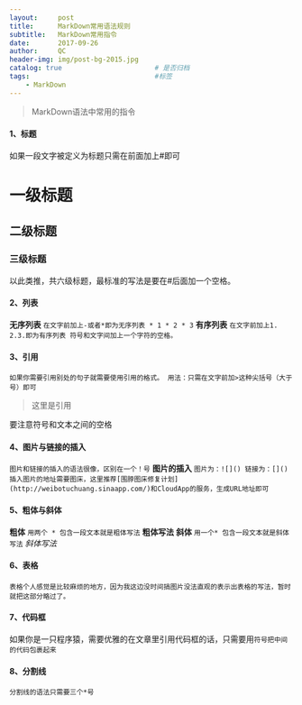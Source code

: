 ```yaml
---
layout:     post                   
title:      MarkDown常用语法规则 
subtitle:   MarkDown常用指令
date:       2017-09-26              
author:     QC                      
header-img: img/post-bg-2015.jpg    
catalog: true                       # 是否归档
tags:                               #标签
    - MarkDown
--- 
```

>MarkDown语法中常用的指令

#### 1、标题
如果一段文字被定义为标题只需在前面加上#即可
# 一级标题
## 二级标题
### 三级标题
以此类推，共六级标题，最标准的写法是要在#后面加一个空格。

#### 2、列表
**无序列表**
`在文字前加上-或者*即为无序列表
    * 1
    * 2
    * 3`
**有序列表**
`在文字前加上1. 2.3.即为有序列表
符号和文字间加上一个字符的空格。`

#### 3、引用
`如果你需要引用别处的句子就需要使用引用的格式。
用法：只需在文字前加>这种尖括号（大于号）即可`
> 这里是引用

要注意符号和文本之间的空格

#### 4、图片与链接的插入
`图片和链接的插入的语法很像，区别在一个！号`
**图片的插入**
`图片为：![]()
链接为：[]()
插入图片的地址需要图床，这里推荐[围脖图床修复计划](http://weibotuchuang.sinaapp.com/)和CloudApp的服务，生成URL地址即可`

#### 5、粗体与斜体
**粗体**
`用两个 * 包含一段文本就是粗体写法`
**粗体写法**
**斜体**
`用一个* 包含一段文本就是斜体写法`
*斜体写法*

#### 6、表格
`表格个人感觉是比较麻烦的地方，因为我这边没时间搞图片没法直观的表示出表格的写法，暂时就把这部分略过了。`

#### 7、代码框
如果你是一只程序猿，需要优雅的在文章里引用代码框的话，只需要用`符号把中间的代码包裹起来`

#### 8、分割线
`分割线的语法只需要三个*号`
